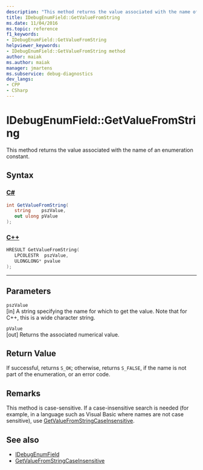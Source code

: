 ```yaml
---
description: "This method returns the value associated with the name of an enumeration constant."
title: IDebugEnumField::GetValueFromString
ms.date: 11/04/2016
ms.topic: reference
f1_keywords:
- IDebugEnumField::GetValueFromString
helpviewer_keywords:
- IDebugEnumField::GetValueFromString method
author: maiak
ms.author: maiak
manager: jmartens
ms.subservice: debug-diagnostics
dev_langs:
- CPP
- CSharp
---
```

# IDebugEnumField::GetValueFromString

This method returns the value associated with the name of an enumeration constant.

## Syntax

### [C#](#tab/csharp)
```csharp
int GetValueFromString(
   string    pszValue,
   out ulong pValue
);
```
### [C++](#tab/cpp)
```cpp
HRESULT GetValueFromString(
   LPCOLESTR  pszValue,
   ULONGLONG* pvalue
);
```
---

## Parameters
`pszValue`\
[in] A string specifying the name for which to get the value. Note that for C++, this is a wide character string.

`pValue`\
[out] Returns the associated numerical value.

## Return Value
 If successful, returns `S_OK`; otherwise, returns `S_FALSE`, if the name is not part of the enumeration, or an error code.

## Remarks
 This method is case-sensitive. If a case-insensitive search is needed (for example, in a language such as Visual Basic where names are not case sensitive), use [GetValueFromStringCaseInsensitive](../../../extensibility/debugger/reference/idebugenumfield-getvaluefromstringcaseinsensitive.md).

## See also
- [IDebugEnumField](../../../extensibility/debugger/reference/idebugenumfield.md)
- [GetValueFromStringCaseInsensitive](../../../extensibility/debugger/reference/idebugenumfield-getvaluefromstringcaseinsensitive.md)
